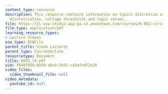 ```yaml
---
content_type: resource
description: This resource contains information on topics discretize value, value
  discretization, voltage thresholds and logic values.
file: https://ol-ocw-studio-app-qa.s3.amazonaws.com/courses/6-002-circuits-and-electronics-spring-2007/f648f9566bf6a6c85b52c43afedf2e20_6002_l4.pdf
file_type: application/pdf
learning_resource_types:
- Lecture Videos
ocw_type: OCWFile
parent_title: Video Lectures
parent_type: CourseSection
resourcetype: Document
title: 6002_l4.pdf
uid: f648f956-6bf6-a6c8-5b52-c43afedf2e20
video_files:
  video_thumbnail_file: null
video_metadata:
  youtube_id: null
---
```

